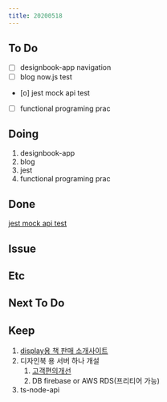 ```yaml
---
title: 20200518
---
```


## To Do

- [ ] designbook-app navigation
- [ ] blog now.js test
- [o] jest mock api test
- [ ] functional programing prac

## Doing

1. designbook-app
2. blog
3. jest
4. functional programing prac

## Done

[jest mock api test](https://www.notion.so/api-mock-7b043981d8bc4528b0dcec7f67ee0b66)

## Issue

## Etc

## Next To Do

## Keep

1. [display용 책 판매 소개사이트](https://www.notion.so/664d830ecbd64cfd92ec8d22efa725fa)
2. 디자인북 용 서버 하나 개설
   1. [ 고객편의개선 ](https://www.notion.so/ec91e42cfe2a40da8c1f01f5d3c83c4a)
   2. DB firebase or AWS RDS(프리티어 가능)
3. ts-node-api
